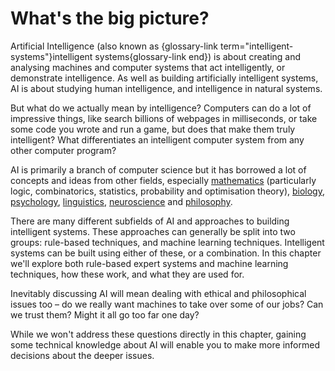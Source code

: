 # What's the big picture?

Artificial Intelligence (also known as {glossary-link term="intelligent-systems"}intelligent systems{glossary-link end}) is about creating and analysing machines and computer systems that act intelligently, or demonstrate intelligence.
As well as building artificially intelligent systems, AI is about studying human intelligence, and intelligence in natural systems.

But what do we actually mean by intelligence?
Computers can do a lot of impressive things, like search billions of webpages in milliseconds, or take some code you wrote and run a game, but does that make them truly intelligent?
What differentiates an intelligent computer system from any other computer program?

<!-- Need a picture or something to break stuff up here -->  <!-- Add dropdown about agents? -->

AI is primarily a branch of computer science but it has borrowed a lot of concepts and ideas from other fields, especially [mathematics](https://en.wikipedia.org/wiki/Mathematics) (particularly logic, combinatorics, statistics, probability and optimisation theory), [biology](https://en.wikipedia.org/wiki/Biology), [psychology](https://en.wikipedia.org/wiki/Psychology), [linguistics](https://en.wikipedia.org/wiki/Linguistics), [neuroscience](https://en.wikipedia.org/wiki/Neuroscience) and [philosophy](https://en.wikipedia.org/wiki/Philosophy).
<!-- AI can be said to be relevant to any intellectual task, regardless of the subject or application -->

<!-- About thought processes, reasoning, and behaviour -->

There are many different subfields of AI and approaches to building intelligent systems. These approaches can generally be split into two groups: rule-based techniques, and machine learning techniques.
Intelligent systems can be built using either of these, or a combination.
In this chapter we'll explore both rule-based expert systems and machine learning techniques, how these work, and what they are used for.

Inevitably discussing AI will mean dealing with ethical and philosophical issues too &ndash; do we really want machines to take over some of our jobs?
Can we trust them?
Might it all go too far one day?
<!-- What do we really mean by a computer being intelligent? -->
While we won't address these questions directly in this chapter, gaining some technical knowledge about AI will enable you to make more informed decisions about the deeper issues.
